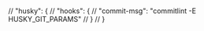 # 

  // "husky": {
  //   "hooks": {
  //     "commit-msg": "commitlint -E HUSKY_GIT_PARAMS"
  //   }
  // }